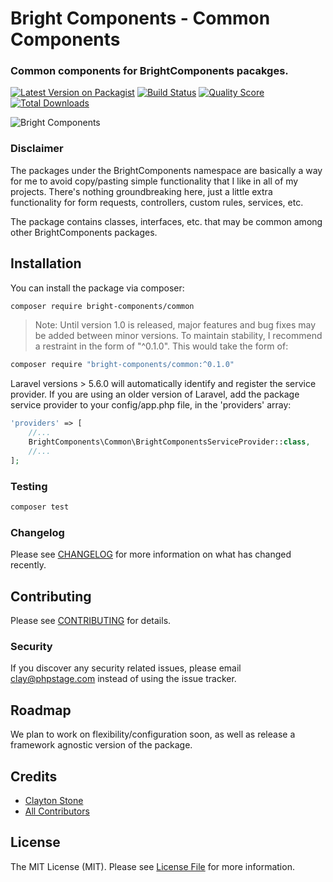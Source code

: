# Bright Components - Common Components
### Common components for BrightComponents pacakges.

[![Latest Version on Packagist](https://img.shields.io/packagist/v/bright-components/common.svg)](https://packagist.org/packages/bright-components/common)
[![Build Status](https://img.shields.io/travis/bright-components/common/master.svg)](https://travis-ci.org/bright-components/common)
[![Quality Score](https://img.shields.io/scrutinizer/g/bright-components/common.svg)](https://scrutinizer-ci.com/g/bright-components/common)
[![Total Downloads](https://img.shields.io/packagist/dt/bright-components/common.svg)](https://packagist.org/packages/bright-components/common)

![Bright Components](https://s3.us-east-2.amazonaws.com/bright-components/bc_large.png "Bright Components")

### Disclaimer
The packages under the BrightComponents namespace are basically a way for me to avoid copy/pasting simple functionality that I like in all of my projects. There's nothing groundbreaking here, just a little extra functionality for form requests, controllers, custom rules, services, etc.

The package contains classes, interfaces, etc. that may be common among other BrightComponents packages.

## Installation
You can install the package via composer:

```bash
composer require bright-components/common
```
> Note: Until version 1.0 is released, major features and bug fixes may be added between minor versions. To maintain stability, I recommend a restraint in the form of "^0.1.0". This would take the form of:
```bash
composer require "bright-components/common:^0.1.0"
```

Laravel versions > 5.6.0 will automatically identify and register the service provider.
If you are using an older version of Laravel, add the package service provider to your config/app.php file, in the 'providers' array:
```php
'providers' => [
    //...
    BrightComponents\Common\BrightComponentsServiceProvider::class,
    //...
];
```

### Testing

``` bash
composer test
```

### Changelog

Please see [CHANGELOG](CHANGELOG.md) for more information on what has changed recently.

## Contributing

Please see [CONTRIBUTING](CONTRIBUTING.md) for details.

### Security

If you discover any security related issues, please email clay@phpstage.com instead of using the issue tracker.

## Roadmap

We plan to work on flexibility/configuration soon, as well as release a framework agnostic version of the package.

## Credits

- [Clayton Stone](https://github.com/devcircus)
- [All Contributors](../../contributors)

## License

The MIT License (MIT). Please see [License File](LICENSE.md) for more information.
